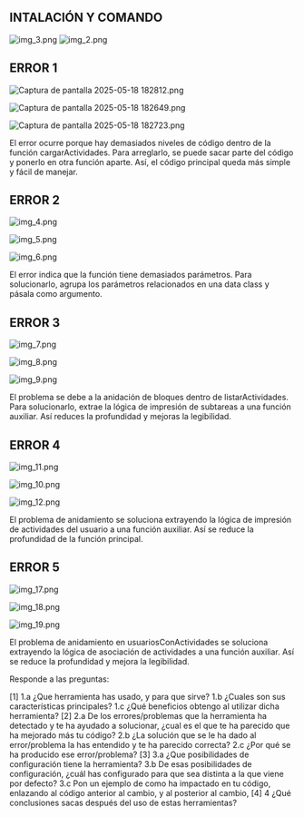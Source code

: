 ## INTALACIÓN Y COMANDO
![img_3.png](img_3.png)
![img_2.png](img_2.png)

## ERROR 1 
![Captura de pantalla 2025-05-18 182812.png](../../../Im%C3%A1genes/Capturas%20de%20pantalla/Captura%20de%20pantalla%202025-05-18%20182812.png)

![Captura de pantalla 2025-05-18 182649.png](../../../Im%C3%A1genes/Capturas%20de%20pantalla/Captura%20de%20pantalla%202025-05-18%20182649.png)

![Captura de pantalla 2025-05-18 182723.png](../../../Im%C3%A1genes/Capturas%20de%20pantalla/Captura%20de%20pantalla%202025-05-18%20182723.png)

El error ocurre porque hay demasiados niveles de código dentro de la función cargarActividades. Para arreglarlo, se puede sacar parte del código y ponerlo en otra función aparte. Así, el código principal queda más simple y fácil de manejar.


## ERROR 2

![img_4.png](img_4.png)

![img_5.png](img_5.png)

![img_6.png](img_6.png)

El error indica que la función tiene demasiados parámetros. Para solucionarlo, agrupa los parámetros relacionados en una data class y pásala como argumento.


## ERROR 3

![img_7.png](img_7.png)

![img_8.png](img_8.png)

![img_9.png](img_9.png)

El problema se debe a la anidación de bloques dentro de listarActividades. Para solucionarlo, extrae la lógica de impresión de subtareas a una función auxiliar. Así reduces la profundidad y mejoras la legibilidad.


## ERROR 4

![img_11.png](img_11.png)

![img_10.png](img_10.png)

![img_12.png](img_12.png)

El problema de anidamiento se soluciona extrayendo la lógica de impresión de actividades del usuario a una función auxiliar. Así se reduce la profundidad de la función principal.


## ERROR 5

![img_17.png](img_17.png)

![img_18.png](img_18.png)

![img_19.png](img_19.png)

El problema de anidamiento en usuariosConActividades se soluciona extrayendo la lógica de asociación de actividades a una función auxiliar. Así se reduce la profundidad y mejora la legibilidad.


Responde a las preguntas:

[1]
1.a ¿Que herramienta has usado, y para que sirve?
1.b ¿Cuales son sus características principales?
1.c ¿Qué beneficios obtengo al utilizar dicha herramienta?
[2]
2.a De los errores/problemas que la herramienta ha detectado y te ha ayudado a solucionar, ¿cual es el que te ha parecido que ha mejorado más tu código?
2.b ¿La solución que se le ha dado al error/problema la has entendido y te ha parecido correcta?
2.c ¿Por qué se ha producido ese error/problema?
[3]
3.a ¿Que posibilidades de configuración tiene la herramienta?
3.b De esas posibilidades de configuración, ¿cuál has configurado para que sea distinta a la que viene por defecto?
3.c Pon un ejemplo de como ha impactado en tu código, enlazando al código anterior al cambio, y al posterior al cambio,
[4]
4 ¿Qué conclusiones sacas después del uso de estas herramientas?